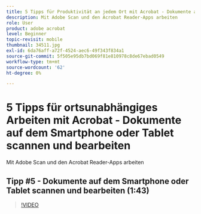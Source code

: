 ```yaml
---
title: 5 Tipps für Produktivität an jedem Ort mit Acrobat - Dokumente auf dem Smartphone oder Tablet scannen und bearbeiten
description: Mit Adobe Scan und den Acrobat Reader-Apps arbeiten
role: User
product: adobe acrobat
level: Beginner
topic-revisit: mobile
thumbnail: 34511.jpg
exl-id: 6da76aff-a72f-4524-aec6-49f343f834a1
source-git-commit: 5f505e95db7bd069f81e810978c8de67ebad0549
workflow-type: tm+mt
source-wordcount: '62'
ht-degree: 0%

---
```


# 5 Tipps für ortsunabhängiges Arbeiten mit Acrobat - Dokumente auf dem Smartphone oder Tablet scannen und bearbeiten

Mit Adobe Scan und den Acrobat Reader-Apps arbeiten

## Tipp #5 - Dokumente auf dem Smartphone oder Tablet scannen und bearbeiten (1:43)

>[!VIDEO](https://video.tv.adobe.com/v/34511?hidetitle=true)
